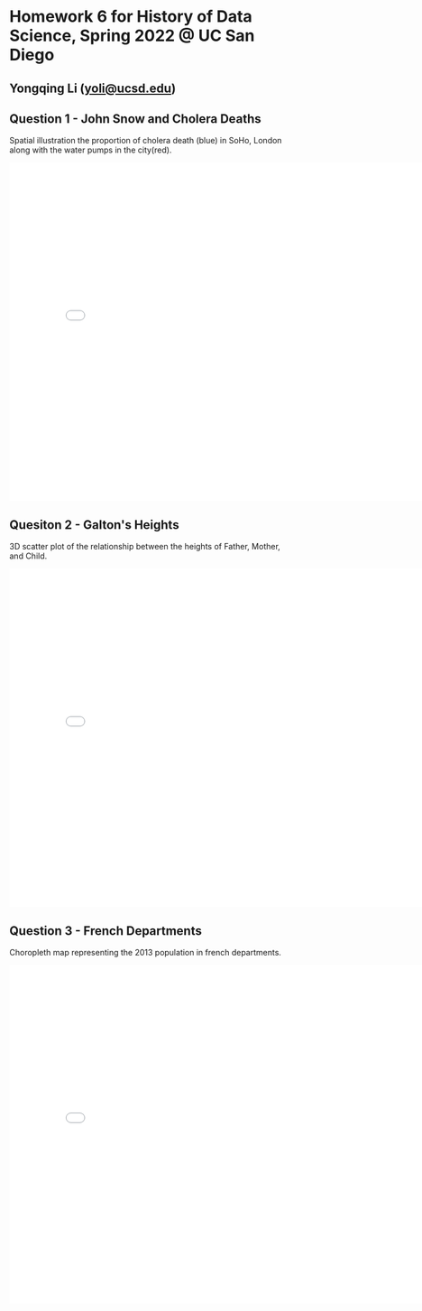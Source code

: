 # Homework 6 for History of Data Science, Spring 2022 @ UC San Diego
## Yongqing Li (yoli@ucsd.edu)


## Question 1 - John Snow and Cholera Deaths
Spatial illustration the proportion of cholera death (blue) in SoHo, London along with the water pumps in the city(red).
<br>
<iframe src='./snow-map.html' width=800 height=600 frameBorder=0> </iframe>


## Quesiton 2 - Galton's Heights
3D scatter plot of the relationship between the heights of Father, Mother, and Child.
<iframe src='./galton-plt.html' width=800 height=600 frameBorder=0> </iframe>


## Question 3 - French Departments
Choropleth map representing the 2013 population in french departments.
<iframe src='./france-plt.html' width=800 height=600 frameBorder=0> </iframe>
